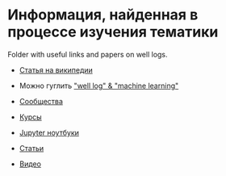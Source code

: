 # Информация, найденная в процессе изучения тематики

Folder with useful links and papers on well logs.
- [Статья на википедии](https://ru.wikipedia.org/wiki/Каротаж)
- Можно гуглить ["well log" & "machine learning"](https://www.google.ru/search?newwindow=1&client=safari&rls=en&dcr=0&q=%22well+log%22+%26+%22machine+learning%22&oq=%22well+log%22+%26+%22machine+learning%22&gs_l=psy-ab.3...3648.12224.0.12685.25.23.2.0.0.0.99.1365.23.23.0....0...1.1.64.psy-ab..0.13.890...0j0i22i30k1j0i7i30k1j0i7i10i30k1j0i7i5i30k1j0i8i7i30k1j0i8i30k1.0.7tgCcYS7HTk)

- [Сообщества](comunities.md)
- [Курсы](courses.md)
- [Jupyter ноутбуки](jupyter-notebooks.md)
- [Статьи](papers.md)
- [Видео](videos.md)
